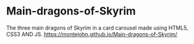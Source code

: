 # Main-dragons-of-Skyrim
The three main dragons of Skyrim in a card carousel made using HTML5, CSS3 AND JS.
https://montejohn.github.io/Main-dragons-of-Skyrim/
